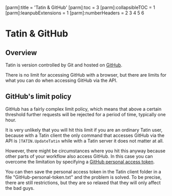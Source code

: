 [parm]:title             = 'Tatin & GitHub'
[parm]:toc               = 3
[parm]:collapsibleTOC    = 1
[parm]:leanpubExtensions = 1
[parm]:numberHeaders     = 2 3 4 5 6




# Tatin & GitHub


## Overview

Tatin is version controlled by Git and hosted on [GitHub](https://github.com).

There is no limit for accessing GitHub with a browser, but there are limits for what you can do when accessing GitHub via the API.


## GitHub's limit policy

GitHub has a fairly complex limit policy, which means that above a certain threshold further requests will be rejected for a period of time, typically one hour.

It is very unlikely that you will hit this limit if you are an ordinary Tatin user, because with a Tatin client the only command that accesses GitHub via the API is `]TATIN.UpdateTatin` while with a Tatin server it does not matter at all.

However, there might be circumstances where you hit this anyway because other parts of your workflow also access GitHub. In this case you can overcome the limitation by specifying a [GitHub personal access token](https://docs.github.com/en/authentication/keeping-your-account-and-data-secure/managing-your-personal-access-tokens "Link to GitHub`s documentation").

You can then save the personal access token in the Tatin client folder in a file "GitHub-personal-token.txt" and the problem is solved. To be precise, there are still restrictions, but they are so relaxed that they will only affect the bad guys.

